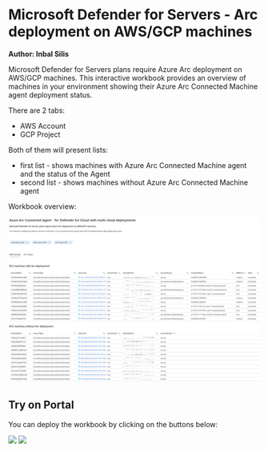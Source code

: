 # Microsoft Defender for Servers - Arc deployment on AWS/GCP machines

**Author: Inbal Silis**

Microsoft Defender for Servers plans require Azure Arc deployment on AWS/GCP machines. This interactive workbook provides an overview of machines in your environment showing their Azure Arc Connected Machine agent deployment status.

There are 2 tabs:
*  AWS Account
*  GCP Project

Both of them will present lists:

*  first list - shows machines with Azure Arc Connected Machine agent and the status of the Agent
*  second list - shows machines without Azure Arc Connected Machine agent

Workbook overview:

![Overview](./overview.png)

## Try on Portal
You can deploy the workbook by clicking on the buttons below:

<a href="https://aka.ms/AAopem3" target="_blank"><img src="https://aka.ms/deploytoazurebutton"/></a>
<a href="https://aka.ms/AAopem3" target="_blank"><img src="https://aka.ms/deploytoazuregovbutton"/></a>

